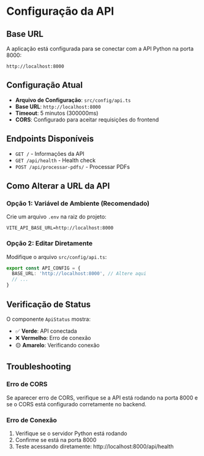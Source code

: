 # Configuração da API

## Base URL

A aplicação está configurada para se conectar com a API Python na porta 8000:

```
http://localhost:8000
```

## Configuração Atual

- **Arquivo de Configuração**: `src/config/api.ts`
- **Base URL**: `http://localhost:8000`
- **Timeout**: 5 minutos (300000ms)
- **CORS**: Configurado para aceitar requisições do frontend

## Endpoints Disponíveis

- `GET /` - Informações da API
- `GET /api/health` - Health check
- `POST /api/processar-pdfs/` - Processar PDFs

## Como Alterar a URL da API

### Opção 1: Variável de Ambiente (Recomendado)

Crie um arquivo `.env` na raiz do projeto:

```env
VITE_API_BASE_URL=http://localhost:8000
```

### Opção 2: Editar Diretamente

Modifique o arquivo `src/config/api.ts`:

```typescript
export const API_CONFIG = {
  BASE_URL: 'http://localhost:8000', // Altere aqui
  // ...
}
```

## Verificação de Status

O componente `ApiStatus` mostra:
- ✅ **Verde**: API conectada
- ❌ **Vermelho**: Erro de conexão
- 🟡 **Amarelo**: Verificando conexão

## Troubleshooting

### Erro de CORS
Se aparecer erro de CORS, verifique se a API está rodando na porta 8000 e se o CORS está configurado corretamente no backend.

### Erro de Conexão
1. Verifique se o servidor Python está rodando
2. Confirme se está na porta 8000
3. Teste acessando diretamente: http://localhost:8000/api/health 